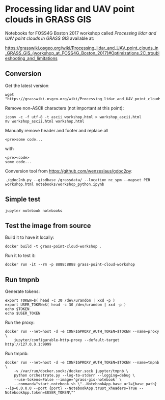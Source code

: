 # Processing lidar and UAV point clouds in GRASS GIS

Notebooks for FOSS4G Boston 2017 workshop called
*Processing lidar and UAV point clouds in GRASS GIS*
available at:

https://grasswiki.osgeo.org/wiki/Processing_lidar_and_UAV_point_clouds_in_GRASS_GIS_(workshop_at_FOSS4G_Boston_2017)#Optimizations.2C_troubleshooting_and_limitations

## Conversion

Get the latest version:

    wget "https://grasswiki.osgeo.org/wiki/Processing_lidar_and_UAV_point_clouds_in_GRASS_GIS_(workshop_at_FOSS4G_Boston_2017)#Optimizations.2C_troubleshooting_and_limitations"

Remove non-ASCII characters (not important at this point):

    iconv -c -f utf-8 -t ascii workshop.html > workshop_ascii.html
    mv workshop_ascii.html workshop.html

Manually remove header and footer and replace all

    <pre>some code...

with

    <pre><code>
    some code...

Conversion tool from https://github.com/wenzeslaus/gdoc2py:

    ./gdoc2nb.py --gisdbase /grassdata/ --location nc_spm --mapset PER workshop.html notebooks/workshop_python.ipynb

## Simple test

    jupyter notebook notebooks

## Test the image from source


Build it to have it locally:

```
docker build -t grass-point-cloud-workshop .
```

Run it to test it:

```
docker run -it --rm -p 8888:8888 grass-point-cloud-workshop
```

## Run tmpnb

Generate tokens:

```
export TOKEN=$( head -c 30 /dev/urandom | xxd -p )
export USER_TOKEN=$( head -c 30 /dev/urandom | xxd -p )
echo $TOKEN
echo $USER_TOKEN
```

Run the proxy:

```
docker run --net=host -d -e CONFIGPROXY_AUTH_TOKEN=$TOKEN --name=proxy \
    jupyter/configurable-http-proxy --default-target http://127.0.0.1:9999
```

Run tmpnb:

```
docker run --net=host -d -e CONFIGPROXY_AUTH_TOKEN=$TOKEN --name=tmpnb \
    -v /var/run/docker.sock:/docker.sock jupyter/tmpnb \
    python orchestrate.py --log-to-stderr --logging=debug \
    --use-tokens=False --image='grass-gis-notebook' \
    --command="start-notebook.sh \"--NotebookApp.base_url={base_path} --ip=0.0.0.0 --port {port} --NotebookApp.trust_xheaders=True --NotebookApp.token=$USER_TOKEN\""
```
